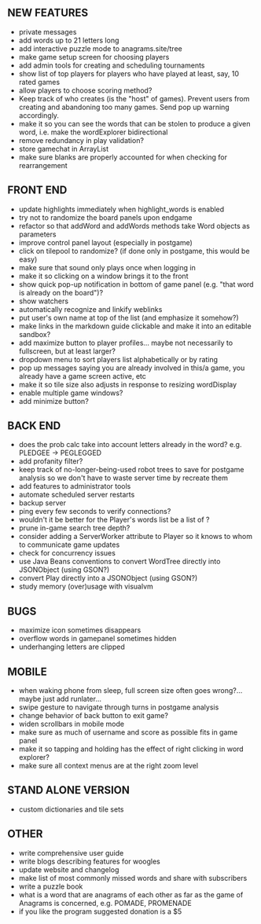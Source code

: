 ## NEW FEATURES
* private messages
* add words up to 21 letters long
* add interactive puzzle mode to anagrams.site/tree
* make game setup screen for choosing players
* add admin tools for creating and scheduling tournaments
* show list of top players for players who have played at least, say, 10 rated games
* allow players to choose scoring method?
* Keep track of who creates (is the "host" of games). Prevent users from creating and abandoning too many games. Send pop up warning accordingly.
* make it so you can see the words that can be stolen to produce a given word, i.e. make the wordExplorer bidirectional
* remove redundancy in play validation?
* store gamechat in ArrayList
* make sure blanks are properly accounted for when checking for rearrangement

## FRONT END
* update highlights immediately when highlight_words is enabled
* try not to randomize the board panels upon endgame
* refactor so that addWord and addWords methods take Word objects as parameters
* improve control panel layout (especially in postgame)
* click on tilepool to randomize? (if done only in postgame, this would be easy)
* make sure that sound only plays once when logging in
* make it so clicking on a window brings it to the front
* show quick pop-up notification in bottom of game panel (e.g. "that word is already on the board")?
* show watchers
* automatically recognize and linkify weblinks
* put user's own name at top of the list (and emphasize it somehow?)
* make links in the markdown guide clickable and make it into an editable sandbox?
* add maximize button to player profiles... maybe not necessarily to fullscreen, but at least larger?
* dropdown menu to sort players list alphabetically or by rating
* pop up messages saying you are already involved in this/a game, you already have a game screen active, etc
* make it so tile size also adjusts in response to resizing wordDisplay
* enable multiple game windows?
* add minimize button?

## BACK END
* does the prob calc take into account letters already in the word? e.g. PLEDGEE -> PEGLEGGED
* add profanity filter?
* keep track of no-longer-being-used robot trees to save for postgame analysis so we don't have to waste server time by recreate them
* add features to administrator tools
* automate scheduled server restarts
* backup server
* ping every few seconds to verify connections?
* wouldn't it be better for the Player's words list be a list of <Word>?
* prune in-game search tree depth?
* consider adding a ServerWorker attribute to Player so it knows to whom to communicate game updates
* check for concurrency issues
* use Java Beans conventions to convert WordTree directly into JSONObject (using GSON?)
* convert Play directly into a JSONObject (using GSON?)
* study memory (over)usage with visualvm

## BUGS
* maximize icon sometimes disappears
* overflow words in gamepanel sometimes hidden
* underhanging letters are clipped

## MOBILE
* when waking phone from sleep, full screen size often goes wrong?... maybe just add runlater...
* swipe gesture to navigate through turns in postgame analysis
* change behavior of back button to exit game?
* widen scrollbars in mobile mode
* make sure as much of username and score as possible fits in game panel
* make it so tapping and holding has the effect of right clicking in word explorer?
* make sure all context menus are at the right zoom level

## STAND ALONE VERSION
* custom dictionaries and tile sets

## OTHER
* write comprehensive user guide
* write blogs describing features for woogles
* update website and changelog
* make list of most commonly missed words and share with subscribers
* write a puzzle book
* what is a word that are anagrams of each other as far as the game of Anagrams is concerned, e.g. POMADE, PROMENADE
* if you like the program suggested donation is a $5